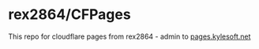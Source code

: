 # rex2864/CFPages

This repo for cloudflare pages from rex2864 - admin to [pages.kylesoft.net](https://pages.kylesoft.net)
